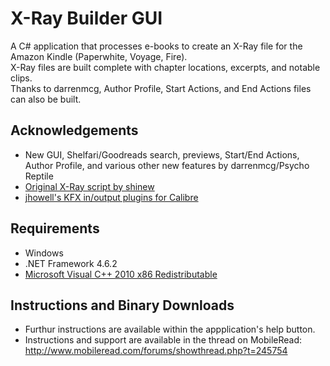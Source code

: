# X-Ray Builder GUI
A C# application that processes e-books to create an X-Ray file for the Amazon Kindle (Paperwhite, Voyage, Fire).  
X-Ray files are built complete with chapter locations, excerpts, and notable clips.  
Thanks to darrenmcg, Author Profile, Start Actions, and End Actions files can also be built.

## Acknowledgements
* New GUI, Shelfari/Goodreads search, previews, Start/End Actions, Author Profile, and various other new features by darrenmcg/Psycho Reptile  
* [Original X-Ray script by shinew](http://www.mobileread.com/forums/showthread.php?t=157770)  
* [jhowell's KFX in/output plugins for Calibre](https://www.mobileread.com/forums/showthread.php?t=272407)

## Requirements
* Windows  
* .NET Framework 4.6.2  
* [Microsoft Visual C++ 2010 x86 Redistributable](https://www.microsoft.com/en-ca/download/details.aspx?id=5555)  
  
## Instructions and Binary Downloads
* Furthur instructions are available within the appplication's help button.
* Instructions and support are available in the thread on MobileRead: http://www.mobileread.com/forums/showthread.php?t=245754
